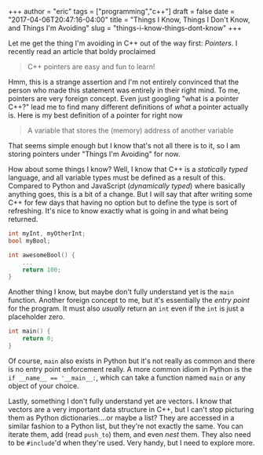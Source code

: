 +++
author = "eric"
tags = ["programming","c++"]
draft = false
date = "2017-04-06T20:47:16-04:00"
title = "Things I Know, Things I Don't Know, and Things I'm Avoiding"
slug = "things-i-know-things-dont-know"
+++

Let me get the thing I'm avoiding in C++ out of the way first: _Pointers_. I recently read an article that boldy proclaimed 

> C++ pointers are easy and fun to learn!

Hmm, this is a strange assertion and I'm not entirely convinced that the person who made this statement was entirely in their right mind. To me, pointers are very foreign concept. Even just googling "what is a pointer C++?" lead me to find many different definitions of _what_ a pointer actually is. Here is my best definition of a pointer for right now 

> A variable that stores the (memory) address of another variable

That seems simple enough but I know that's not all there is to it, so I am storing pointers under "Things I'm Avoiding" for now.

How about some things I know? Well, I know that C++ is a _statically typed_ language, and all variable types must be defined as a result of this. Compared to Python and JavaScript (_dynamically typed_) where basically anything goes, this is a bit of a change. But I will say that after writing some C++ for few days that having no option but to define the type is sort of refreshing. It's nice to know exactly what is going in and what being returned.

```c++
int myInt, myOtherInt;
bool myBool;

int awesomeBool() {
    ...
    return 100;
}
```

Another thing I know, but maybe don't fully understand yet is the `main` function. Another foreign concept to me, but it's essentially the _entry point_ for the program. It must also _usually_ return an `int` even if the `int` is just a placeholder zero.

```c++
int main() {
    return 0;
}
```

Of course, `main` also exists in Python but it's not really as common and there is no entry point enforcement really. A more common idiom in Python is the `if __name__ == '__main__:`, which can take a function named `main` or any object of your choice.

Lastly, something I don't fully understand yet are vectors. I know that vectors are a very important data structure in C++, but I can't stop picturing them as Python dictionaries....or maybe a list? They are accessed in a similar fashion to a Python list, but they're not exactly the same. You can iterate them, add (read `push_to`) them, and even _nest_ them. They also need to be `#include`'d when they're used. Very handy, but I need to explore more.